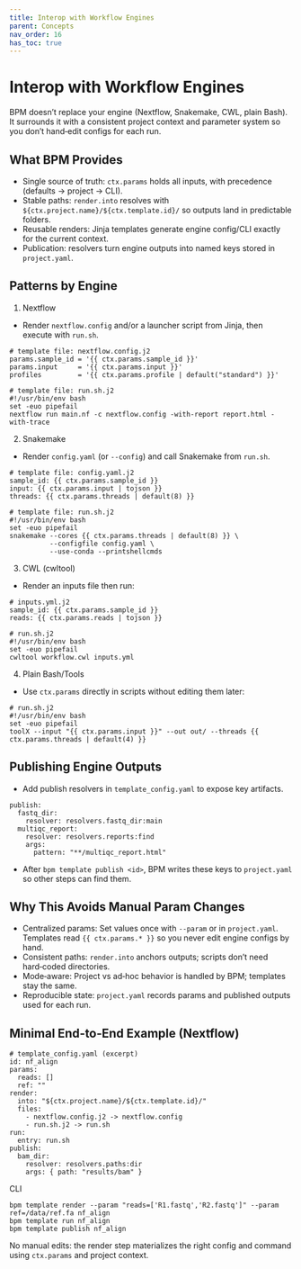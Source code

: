 ```yaml
---
title: Interop with Workflow Engines
parent: Concepts
nav_order: 16
has_toc: true
---
```


# Interop with Workflow Engines

BPM doesn’t replace your engine (Nextflow, Snakemake, CWL, plain Bash). It surrounds it with a consistent project context and parameter system so you don’t hand‑edit configs for each run.

## What BPM Provides
- Single source of truth: `ctx.params` holds all inputs, with precedence (defaults → project → CLI).
- Stable paths: `render.into` resolves with `${ctx.project.name}/${ctx.template.id}/` so outputs land in predictable folders.
- Reusable renders: Jinja templates generate engine config/CLI exactly for the current context.
- Publication: resolvers turn engine outputs into named keys stored in `project.yaml`.

## Patterns by Engine

1) Nextflow
- Render `nextflow.config` and/or a launcher script from Jinja, then execute with `run.sh`.
```
# template file: nextflow.config.j2
params.sample_id = '{{ ctx.params.sample_id }}'
params.input     = '{{ ctx.params.input }}'
profiles         = '{{ ctx.params.profile | default("standard") }}'
```

```
# template file: run.sh.j2
#!/usr/bin/env bash
set -euo pipefail
nextflow run main.nf -c nextflow.config -with-report report.html -with-trace
```

2) Snakemake
- Render `config.yaml` (or `--config`) and call Snakemake from `run.sh`.
```
# template file: config.yaml.j2
sample_id: {{ ctx.params.sample_id }}
input: {{ ctx.params.input | tojson }}
threads: {{ ctx.params.threads | default(8) }}
```

```
# template file: run.sh.j2
#!/usr/bin/env bash
set -euo pipefail
snakemake --cores {{ ctx.params.threads | default(8) }} \
          --configfile config.yaml \
          --use-conda --printshellcmds
```

3) CWL (cwltool)
- Render an inputs file then run:
```
# inputs.yml.j2
sample_id: {{ ctx.params.sample_id }}
reads: {{ ctx.params.reads | tojson }}
```

```
# run.sh.j2
#!/usr/bin/env bash
set -euo pipefail
cwltool workflow.cwl inputs.yml
```

4) Plain Bash/Tools
- Use `ctx.params` directly in scripts without editing them later:
```
# run.sh.j2
#!/usr/bin/env bash
set -euo pipefail
toolX --input "{{ ctx.params.input }}" --out out/ --threads {{ ctx.params.threads | default(4) }}
```

## Publishing Engine Outputs
- Add publish resolvers in `template_config.yaml` to expose key artifacts.
```
publish:
  fastq_dir:
    resolver: resolvers.fastq_dir:main
  multiqc_report:
    resolver: resolvers.reports:find
    args:
      pattern: "**/multiqc_report.html"
```
- After `bpm template publish <id>`, BPM writes these keys to `project.yaml` so other steps can find them.

## Why This Avoids Manual Param Changes
- Centralized params: Set values once with `--param` or in `project.yaml`. Templates read `{{ ctx.params.* }}` so you never edit engine configs by hand.
- Consistent paths: `render.into` anchors outputs; scripts don’t need hard‑coded directories.
- Mode‑aware: Project vs ad‑hoc behavior is handled by BPM; templates stay the same.
- Reproducible state: `project.yaml` records params and published outputs used for each run.

## Minimal End‑to‑End Example (Nextflow)
```
# template_config.yaml (excerpt)
id: nf_align
params:
  reads: []
  ref: ""
render:
  into: "${ctx.project.name}/${ctx.template.id}/"
  files:
    - nextflow.config.j2 -> nextflow.config
    - run.sh.j2 -> run.sh
run:
  entry: run.sh
publish:
  bam_dir:
    resolver: resolvers.paths:dir
    args: { path: "results/bam" }
```

CLI
```
bpm template render --param "reads=['R1.fastq','R2.fastq']" --param ref=/data/ref.fa nf_align
bpm template run nf_align
bpm template publish nf_align
```

No manual edits: the render step materializes the right config and command using `ctx.params` and project context.
